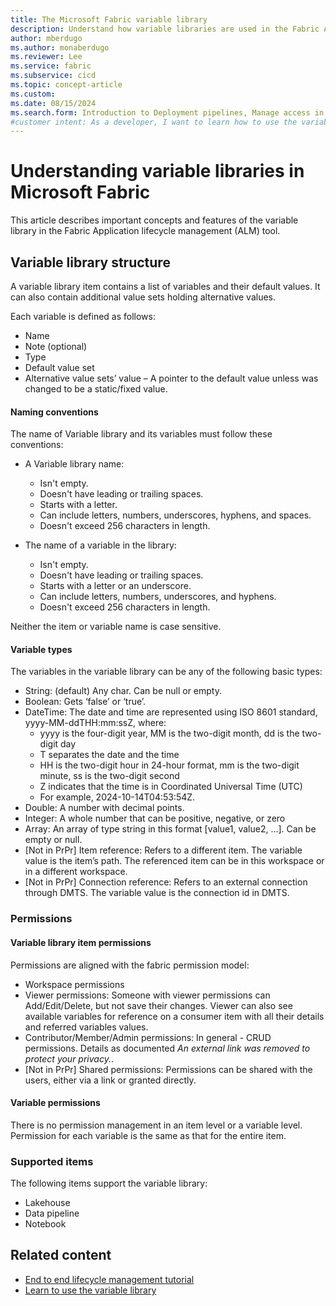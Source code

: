 ```yaml
---
title: The Microsoft Fabric variable library
description: Understand how variable libraries are used in the Fabric Application lifecycle management (ALM) tool.
author: mberdugo
ms.author: monaberdugo
ms.reviewer: Lee
ms.service: fabric
ms.subservice: cicd
ms.topic: concept-article
ms.custom:
ms.date: 08/15/2024
ms.search.form: Introduction to Deployment pipelines, Manage access in Deployment pipelines, Deployment pipelines operations
#customer intent: As a developer, I want to learn how to use the variable library item in the Microsoft Fabric Application lifecycle management (ALM) tool, so that I can manage my content lifecycle.
---
```


# Understanding variable libraries in Microsoft Fabric

This article describes important concepts and features of the variable library in the Fabric Application lifecycle management (ALM) tool.

## Variable library structure

A variable library item contains a list of variables and their default values. It can also contain additional value sets holding alternative values.

Each variable is defined as follows:

- Name
- Note (optional)
- Type
- Default value set
- Alternative value sets’ value – A pointer to the default value unless was changed to be a static/fixed value.

#### Naming conventions

The name of Variable library and its variables must follow these conventions:

- A Variable library name:
  - Isn't empty.
  - Doesn't have leading or trailing spaces.
  - Starts with a letter.
  - Can include letters, numbers, underscores, hyphens, and spaces.
  - Doesn't exceed 256 characters in length.

- The name of a variable in the library:
  - Isn't empty.
  - Doesn't have leading or trailing spaces.
  - Starts with a letter or an underscore.
  - Can include letters, numbers, underscores, and hyphens.
  - Doesn't exceed 256 characters in length.

Neither the item or variable name is case sensitive.

#### Variable types

The variables in the variable library can be any of the following basic types:

- String: (default) Any char. Can be null or empty.
- Boolean: Gets ‘false’ or ‘true’.
- DateTime: The date and time are represented using ISO 8601 standard, yyyy-MM-ddTHH:mm:ssZ, where:
  - yyyy is the four-digit year, MM is the two-digit month, dd is the two-digit day
  - T separates the date and the time
  - HH is the two-digit hour in 24-hour format, mm is the two-digit minute, ss is the two-digit second
  - Z indicates that the time is in Coordinated Universal Time (UTC)
  - For example, 2024-10-14T04:53:54Z.
- Double: A number with decimal points.
- Integer: A whole number that can be positive, negative, or zero
- Array: An array of type string in this format [value1, value2, …]. Can be empty or null.
- [Not in PrPr] Item reference: Refers to a different item. The variable value is the item’s path. The referenced item can be in this workspace or in a different workspace.
- [Not in PrPr] Connection reference: Refers to an external connection through DMTS. The variable value is the connection id in DMTS.

### Permissions

#### Variable library item permissions

Permissions are aligned with the fabric permission model:

- Workspace permissions
- Viewer permissions: Someone with viewer permissions can Add/Edit/Delete, but not save their changes. Viewer can also see available variables for reference on a consumer item with all their details and referred variables values.
- Contributor/Member/Admin permissions: In general - CRUD permissions. Details as documented *An external link was removed to protect your privacy.*.
- [Not in PrPr] Shared permissions: Permissions can be shared with the users, either via a link or granted directly.

#### Variable permissions

There is no permission management in an item level or a variable level. Permission for each variable is the same as that for the entire item.

### Supported items

The following items support the variable library:

- Lakehouse
- Data pipeline
- Notebook


## Related content

- [End to end lifecycle management tutorial](./cicd-tutorial.md)
- [Learn to use the variable library](./get-started-with-variable-libraries.md)